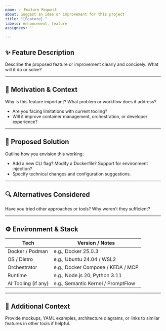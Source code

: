 ```yaml
---
name: ✨ Feature Request
about: Suggest an idea or improvement for this project
title: "[Feature] "
labels: enhancement, feature
assignees: ''

---
```


## ✨ Feature Description

Describe the proposed feature or improvement clearly and concisely. What will it do or solve?

---

## 🧩 Motivation & Context

Why is this feature important? What problem or workflow does it address?
- Are you facing limitations with current tooling?
- Will it improve container management, orchestration, or developer experience?

---

## 🚀 Proposed Solution

Outline how you envision this working:
- Add a new CLI flag? Modify a Dockerfile? Support for environment injection?
- Specify technical changes and configuration suggestions.

---

## 🔍 Alternatives Considered

Have you tried other approaches or tools? Why weren’t they sufficient?

---

## ⚙️ Environment & Stack

| Tech                | Version / Notes               |
|---------------------|-------------------------------|
| Docker / Podman     | e.g., Docker 25.0.3            |
| OS / Distro         | e.g., Ubuntu 24.04 / WSL2      |
| Orchestrator        | e.g., Docker Compose / KEDA / MCP |
| Runtime             | e.g., Node.js 20, Python 3.11  |
| AI Tooling (if any) | e.g., Semantic Kernel / PromptFlow |

---

## 📎 Additional Context

Provide mockups, YAML examples, architecture diagrams, or links to similar features in other tools if helpful.
